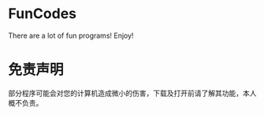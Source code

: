 # FunCodes
There are a lot of fun programs! Enjoy!

# 免责声明
部分程序可能会对您的计算机造成微小的伤害，下载及打开前请了解其功能，本人概不负责。

